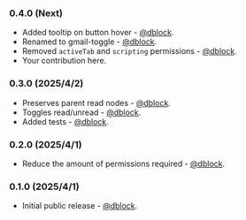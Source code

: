 ### 0.4.0 (Next)

* Added tooltip on button hover - [@dblock](https://github.com/dblock).
* Renamed to gmail-toggle - [@dblock](https://github.com/dblock).
* Removed `activeTab` and `scripting` permissions - [@dblock](https://github.com/dblock).
* Your contribution here.

### 0.3.0 (2025/4/2)

* Preserves parent read nodes - [@dblock](https://github.com/dblock).
* Toggles read/unread - [@dblock](https://github.com/dblock).
* Added tests - [@dblock](https://github.com/dblock).

### 0.2.0 (2025/4/1)

* Reduce the amount of permissions required - [@dblock](https://github.com/dblock).

### 0.1.0 (2025/4/1)

* Initial public release - [@dblock](https://github.com/dblock).
